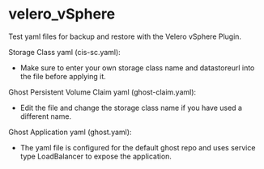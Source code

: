 # velero_vSphere
Test yaml files for backup and restore with the Velero vSphere Plugin. 

Storage Class yaml (cis-sc.yaml):
- Make sure to enter your own storage class name and datastoreurl into the file before applying it. 

Ghost Persistent Volume Claim yaml (ghost-claim.yaml):
- Edit the file and change the storage class name if you have used a different name. 

Ghost Application yaml (ghost.yaml):
- The yaml file is configured for the default ghost repo and uses service type LoadBalancer to expose the application.
